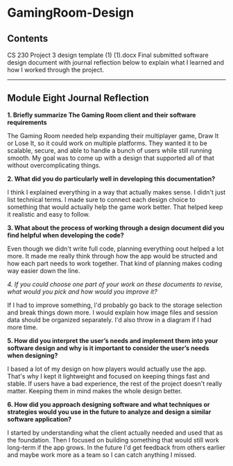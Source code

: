 # GamingRoom-Design

## Contents
CS 230 Project 3 design template (1) (1).docx
Final submitted software design document with journal reflection below to explain what I learned and how I worked through the project.

---

## Module Eight Journal Reflection

**1. Briefly summarize The Gaming Room client and their software requirements**

The Gaming Room needed help expanding their multiplayer game, Draw It or Lose It, so it could work on multiple platforms. They wanted it to be scalable, secure, and able to handle a bunch of users while still running smooth. My goal was to come up with a design that supported all of that without overcomplicating things.

**2. What did you do particularly well in developing this documentation?**

I think I explained everything in a way that actually makes sense. I didn't just list technical terms. I made sure to connect each design choice to something that would actually help the game work better. That helped keep it realistic and easy to follow.

**3. What about the process of working through a design document did you find helpful when developing the code?** 

Even though we didn't write full code, planning everything oout helped a lot more. It made me really think through how the app would be structed and how each part needs to work together. That kind of planning makes coding way easier down the line.

**4. If you could choose one part of your work on these documents to revise, what would you pick and how would you improve it*?* 

If I had to improve something, I'd probably go back to the storage selection and break things down more. I would explain how image files and session data should be organized separately. I'd also throw in a diagram if I had more time.

**5. How did you interpret the user’s needs and implement them into your software design and why is it important to consider the user’s needs when designing?** 

I based a lot of my design on how players would actually use the app. That's why I kept it lightweight and focused on keeping things fast and stable. If users have a bad experience, the rest of the project doesn't really matter. Keeping them in mind makes the whole design better.

**6. How did you approach designing software and what techniques or strategies would you use in the future to analyze and design a similar software application?**

I started by understanding what the client actually needed and used that as the foundation. Then I focused on building something that would still work long-term if the app grows. In the future I'd get feedback from others earlier and maybe work more as a team so I can catch anything I missed.

